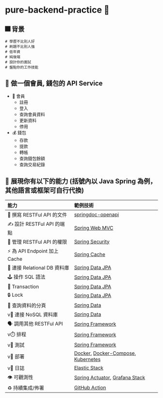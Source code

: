 # pure-backend-practice 📃

## 🎆 背景 
```
# 學歷不比別人好
# 刷題不比別人強
# 低年資
# 純後端
# 設計你的面試
# 盤點你的工作技能
```

## 🗻 做一個會員, 錢包的 API Service
* 👤 會員
  * 註冊
  * 登入
  * 查詢會員資料
  * 更新資料
  * 停用
* 💰 錢包
  * 存款
  * 提款
  * 轉帳
  * 查詢錢包餘額
  * 查詢交易紀錄  

## 💪 展現你有以下的能力 (括號內以 Java Spring 為例，其他語言或框架可自行代換)
| 能力 | 範例技術 |
| :--- | :--- |
| 📝 撰寫 RESTFul API 的文件 | [springdoc-openapi](https://springdoc.org/) |
| ✍️ 設計 RESTFul API 的端點 | [Spring Web MVC](https://docs.spring.io/spring-framework/docs/current/reference/html/web.html) |
| 🔑 管理 RESTFul API 的權限 | [Spring Security](https://spring.io/projects/spring-security) |
| ⚡️ 為 API Endpoint 加上 Cache | [Spring Cache](https://docs.spring.io/spring-framework/docs/current/reference/html/integration.html#cache) |
| 🧬 連接 Relational DB 資料庫 | [Spring Data JPA](https://spring.io/projects/spring-data-jpa) |
| 🕹️ 操作 SQL 語法 | [Spring Data JPA](https://spring.io/projects/spring-data-jpa) |
| 💫 Transaction | [Spring Data JPA](https://spring.io/projects/spring-data-jpa) |
| 🔒 Lock | [Spring Data JPA](https://spring.io/projects/spring-data-jpa) |
| 📖 查詢資料的分頁 | [Spring Data](https://spring.io/projects/spring-data) |
| v🔗 連接 NoSQL 資料庫 | [Spring Data](https://spring.io/projects/spring-data) |
| 🗣️ 調用其他 RESTFul API | [Spring Framework](https://docs.spring.io/spring-framework/docs/current/reference/html/integration.html#rest-client-access) |
| v⏱️ 排程 | [Spring Framework](https://docs.spring.io/spring-framework/docs/current/reference/html/integration.html#scheduling) |
| v🧰 測試 | [Spring Framework](https://docs.spring.io/spring-framework/docs/current/reference/html/testing.html) |
| v🧱 部署 | [Docker](), [Docker-Compose](), [Kubernetes]() |
| v📃 日誌 | [Elastic Stack](https://www.elastic.co/elastic-stack) |
| 👁️ 可觀測性 | [Spring Actuator](https://docs.spring.io/spring-boot/docs/current/reference/htmlsingle/#actuator), [Grafana Stack](https://grafana.com/products/enterprise/) |
| ♻️ 持續集成/佈署 | [GitHub Action]() |
